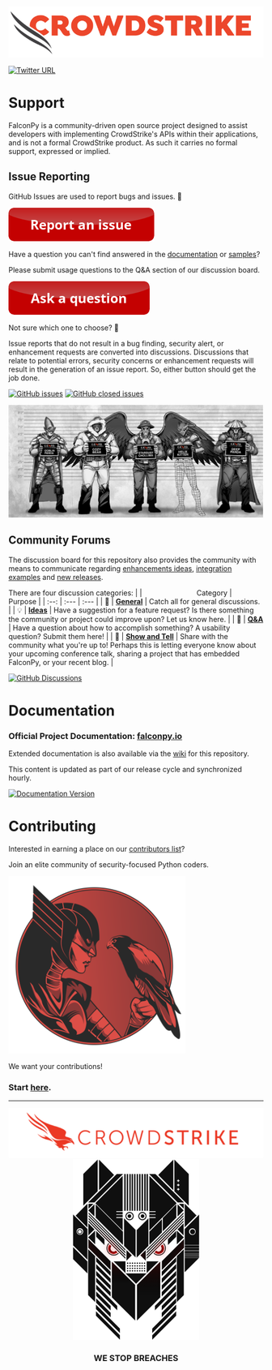 ![CrowdStrike FalconPy](https://raw.githubusercontent.com/CrowdStrike/falconpy/main/docs/asset/cs-logo.png)

[![Twitter URL](https://img.shields.io/twitter/url?label=Follow%20%40CrowdStrike&style=social&url=https%3A%2F%2Ftwitter.com%2FCrowdStrike)](https://twitter.com/CrowdStrike)

# Support
FalconPy is a community-driven open source project designed to assist developers with implementing CrowdStrike's APIs within their applications, and is not a formal CrowdStrike product.
As such it carries no formal support, expressed or implied.

## Issue Reporting

GitHub Issues are used to report bugs and issues. 🐛

[![Report Issue](https://raw.githubusercontent.com/CrowdStrike/falconpy/main/docs/asset/report-issue.png)](https://github.com/CrowdStrike/falconpy/issues/new/choose)

Have a question you can't find answered in the [documentation](https://falconpy.io) or [samples](https://github.com/CrowdStrike/falconpy/tree/main/samples)?

Please submit usage questions to the Q&A section of our discussion board.

[![Discussions](https://raw.githubusercontent.com/CrowdStrike/falconpy/main/docs/asset/ask-a-question.png)](https://github.com/CrowdStrike/falconpy/discussions?discussions_q=category%3AQ%26A)

Not sure which one to choose? :thinking:

Issue reports that do not result in a bug finding, security alert, or enhancement requests are converted into discussions. Discussions that relate to potential errors, security concerns or enhancement requests will result in the generation of an issue report.  So, either button should get the job done.

[![GitHub issues](https://img.shields.io/github/issues-raw/crowdstrike/falconpy?logo=github)](https://github.com/CrowdStrike/falconpy/issues?q=is%3Aopen+is%3Aissue)
[![GitHub closed issues](https://img.shields.io/github/issues-closed-raw/crowdstrike/falconpy?color=green&logo=github)](https://github.com/CrowdStrike/falconpy/issues?q=is%3Aissue+is%3Aclosed)

![Adversary Lineup](docs/asset/adversary-lineup-2.png)

## Community Forums
The discussion board for this repository also provides the community with means to communicate regarding [enhancements ideas](https://github.com/CrowdStrike/falconpy/discussions?discussions_q=category%3AIdeas), [integration examples](https://github.com/CrowdStrike/falconpy/discussions/496) and [new releases](https://github.com/CrowdStrike/falconpy/discussions?discussions_q=category%3A%22Show+and+tell%22).

There are four discussion categories:
| | <img width=100> Category | <BR/> Purpose |
| :--: | :--- | :--- |
| :speech_balloon: | [**General**](https://github.com/CrowdStrike/falconpy/discussions?discussions_q=category%3AGeneral) | Catch all for general discussions. |
| :bulb: | [**Ideas**](https://github.com/CrowdStrike/falconpy/discussions?discussions_q=category%3AIdeas) | Have a suggestion for a feature request? Is there something the community or project could improve upon? Let us know here. |
| :pray: | [**Q&A**](https://github.com/CrowdStrike/falconpy/discussions?discussions_q=category%3AQ%26A) | Have a question about how to accomplish something? A usability question? Submit them here! |
| :raised_hands: | [**Show and Tell**](https://github.com/CrowdStrike/falconpy/discussions?discussions_q=category%3A%22Show+and+tell%22) | Share with the community what you're up to! Perhaps this is letting everyone know about your upcoming conference talk, sharing a project that has embedded FalconPy, or your recent blog. |

[![GitHub Discussions](https://img.shields.io/github/discussions/CrowdStrike/falconpy?logo=github&logoColor=white)](https://github.com/CrowdStrike/falconpy/discussions)

# Documentation
### Official Project Documentation: [falconpy.io](https://falconpy.io)

Extended documentation is also available via the [wiki](https://github.com/CrowdStrike/falconpy/wiki) for this repository.

This content is updated as part of our release cycle and synchronized hourly.

[![Documentation Version](https://img.shields.io/endpoint?url=https%3A%2F%2Ffalconpy.io%2F_version.json&label=documentation%20version)](https://falconpy.io)

# Contributing
Interested in earning a place on our [contributors list](https://github.com/CrowdStrike/falconpy/blob/main/AUTHORS.md#contributors)?

Join an elite community of security-focused Python coders.

<img width="350" src="docs/asset/alliance_team.png">

We want your contributions!

### Start [here](https://github.com/CrowdStrike/falconpy/blob/main/CONTRIBUTING.md).

---


<p align="center"><img src="https://raw.githubusercontent.com/CrowdStrike/falconpy/main/docs/asset/cs-logo-footer.png"><BR/><img width="250px" src="https://raw.githubusercontent.com/CrowdStrike/falconpy/main/docs/asset/adversary-red-eyes.png"></P>
<h3><P align="center">WE STOP BREACHES <BR/></P></h3>